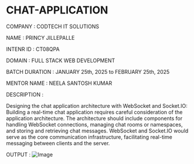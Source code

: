 # CHAT-APPLICATION

COMPANY : CODTECH IT SOLUTIONS

NAME : PRINCY JILLEPALLE

INTENR ID : CT08QPA

DOMAIN : FULL STACK WEB DEVELOPMENT

BATCH DURATION : JANUARY 25th, 2025 to FEBRUARY 25th, 2025

MENTOR NAME : NEELA SANTOSH KUMAR

DESCRIPTION :

Designing the chat application architecture with WebSocket and Socket.IO: Building a real-time chat application requires careful consideration of the application architecture. The architecture should include components for handling WebSocket connections, managing chat rooms or namespaces, and storing and retrieving chat messages. WebSocket and Socket.IO would serve as the core communication infrastructure, facilitating real-time messaging between clients and the server.

OUTPUT :
![Image](https://github.com/user-attachments/assets/f0dce351-9b12-4b3f-9238-1105d8f6c461)
